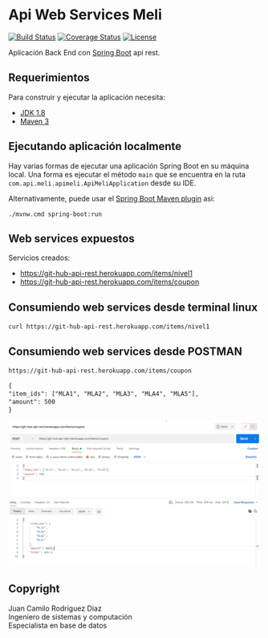 # Api Web Services Meli

[![Build Status](https://travis-ci.org/codecentric/springboot-sample-app.svg?branch=master)](https://travis-ci.org/codecentric/springboot-sample-app)
[![Coverage Status](https://coveralls.io/repos/github/codecentric/springboot-sample-app/badge.svg?branch=master)](https://coveralls.io/github/codecentric/springboot-sample-app?branch=master)
[![License](http://img.shields.io/:license-apache-blue.svg)](http://www.apache.org/licenses/LICENSE-2.0.html)

Aplicación Back End con [Spring Boot](http://projects.spring.io/spring-boot/) api rest.

## Requerimientos

Para construir y ejecutar la aplicación necesita:

- [JDK 1.8](http://www.oracle.com/technetwork/java/javase/downloads/jdk8-downloads-2133151.html)
- [Maven 3](https://maven.apache.org)

## Ejecutando aplicación localmente

Hay varias formas de ejecutar una aplicación Spring Boot en su máquina local. Una forma es ejecutar el método `main` que se encuentra en la ruta `com.api.meli.apimeli.ApiMeliApplication` desde su IDE.

Alternativamente, puede usar el [Spring Boot Maven plugin](https://docs.spring.io/spring-boot/docs/current/reference/html/build-tool-plugins-maven-plugin.html) asi:

```shell
./mvnw.cmd spring-boot:run
```

## Web services expuestos

Servicios creados:

* https://git-hub-api-rest.herokuapp.com/items/nivel1
* https://git-hub-api-rest.herokuapp.com/items/coupon

## Consumiendo web services desde terminal linux
```shell
curl https://git-hub-api-rest.herokuapp.com/items/nivel1
```
## Consumiendo web services desde POSTMAN
```shell
https://git-hub-api-rest.herokuapp.com/items/coupon
```
```shell
{
"item_ids": ["MLA1", "MLA2", "MLA3", "MLA4", "MLA5"],
"amount": 500
}
```

![nivel2](https://github.com/ingjuanrodriguezdiaz/api-back-end/blob/main/coupon.png)

## Copyright

<div>Juan Camilo Rodriguez Diaz</div>
<div>Ingeniero de sistemas y computación</div>
<div>Especialista en base de datos</div>
